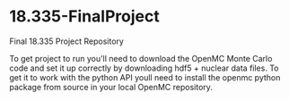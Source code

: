 # 18.335-FinalProject
Final 18.335 Project Repository

To get project to run you'll need to download the OpenMC Monte Carlo code and set it up correctly by downloading hdf5 + nuclear data files. To get it to work with the python API youll need to install the openmc python package from source in your local OpenMC repository. 
